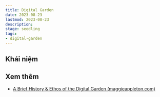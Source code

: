 ```yaml
---
title: Digital Garden
date: 2023-08-23
lastmod: 2023-08-23
description:
stage: seedling 
tags:
- digital-garden
---
```

## Khái niệm


## Xem thêm
- [A Brief History & Ethos of the Digital Garden (maggieappleton.com)](https://maggieappleton.com/garden-history)
